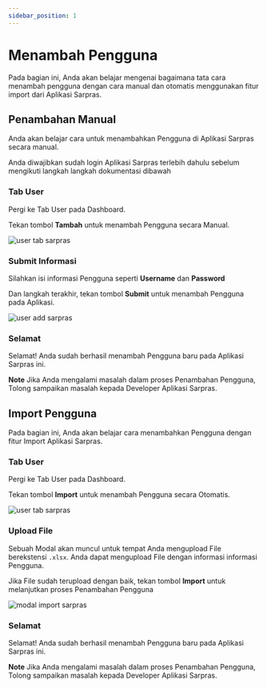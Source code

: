 ```yaml
---
sidebar_position: 1
---
```


# Menambah Pengguna

Pada bagian ini, Anda akan belajar mengenai bagaimana tata cara menambah pengguna dengan cara manual dan otomatis menggunakan fitur import dari Aplikasi Sarpras.

## Penambahan Manual

Anda akan belajar cara untuk menambahkan Pengguna di Aplikasi Sarpras secara manual.

Anda diwajibkan sudah login Aplikasi Sarpras terlebih dahulu sebelum mengikuti langkah langkah dokumentasi dibawah

### Tab User

Pergi ke Tab User pada Dashboard.

Tekan tombol **Tambah** untuk menambah Pengguna secara Manual.

![user tab sarpras](/img/user-tab.png)

### Submit Informasi

Silahkan isi informasi Pengguna seperti **Username** dan **Password**

Dan langkah terakhir, tekan tombol **Submit** untuk menambah Pengguna pada Aplikasi.

![user add sarpras](/img/user-add.png)

### Selamat

Selamat! Anda sudah berhasil menambah Pengguna baru pada Aplikasi Sarpras ini.

**Note** Jika Anda mengalami masalah dalam proses Penambahan Pengguna, Tolong sampaikan masalah kepada Developer Aplikasi Sarpras.

## Import Pengguna

Pada bagian ini, Anda akan belajar cara menambahkan Pengguna dengan fitur Import Aplikasi Sarpras.

### Tab User

Pergi ke Tab User pada Dashboard.

Tekan tombol **Import** untuk menambah Pengguna secara Otomatis.

![user tab sarpras](/img/user-tab.png)

### Upload File

Sebuah Modal akan muncul untuk tempat Anda mengupload File berekstensi `.xlsx`. Anda dapat mengupload File dengan informasi informasi Pengguna.

Jika File sudah terupload dengan baik, tekan tombol **Import** untuk melanjutkan proses Penambahan Pengguna

![modal import sarpras](/img/modal-import.png)

### Selamat

Selamat! Anda sudah berhasil menambah Pengguna baru pada Aplikasi Sarpras ini.

**Note** Jika Anda mengalami masalah dalam proses Penambahan Pengguna, Tolong sampaikan masalah kepada Developer Aplikasi Sarpras.
